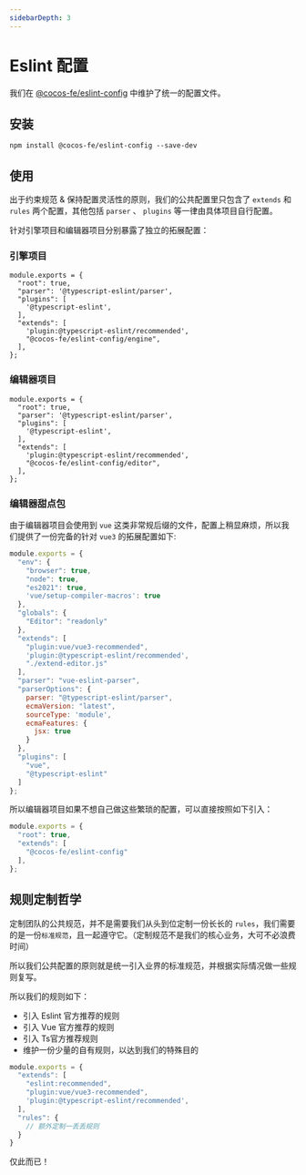 ```yaml
---
sidebarDepth: 3
---
```


# Eslint 配置 

我们在 [@cocos-fe/eslint-config](https://www.npmjs.com/package/@cocos-fe/eslint-config) 中维护了统一的配置文件。
## 安装
```
npm install @cocos-fe/eslint-config --save-dev
```

## 使用

出于约束规范 & 保持配置灵活性的原则，我们的公共配置里只包含了 `extends` 和 `rules` 两个配置，其他包括 `parser` 、 `plugins` 等一律由具体项目自行配置。

 针对引擎项目和编辑器项目分别暴露了独立的拓展配置：

### 引擎项目

```js{9}
module.exports = {
  "root": true,
  "parser": '@typescript-eslint/parser',
  "plugins": [
    '@typescript-eslint',
  ],
  "extends": [
    'plugin:@typescript-eslint/recommended',
    "@cocos-fe/eslint-config/engine",
  ],
};
```

### 编辑器项目

```js{9}
module.exports = {
  "root": true,
  "parser": '@typescript-eslint/parser',
  "plugins": [
    '@typescript-eslint',
  ],
  "extends": [
    'plugin:@typescript-eslint/recommended',
    "@cocos-fe/eslint-config/editor",
  ],
};
```

### 编辑器甜点包

由于编辑器项目会使用到 `vue` 这类非常规后缀的文件，配置上稍显麻烦，所以我们提供了一份完备的针对 `vue3` 的拓展配置如下:

```js {6,12-14, 16, 18}
module.exports = {
  "env": {
    "browser": true,
    "node": true,
    "es2021": true,
    'vue/setup-compiler-macros': true
  },
  "globals": {
    "Editor": "readonly"
  },
  "extends": [
    "plugin:vue/vue3-recommended",
    'plugin:@typescript-eslint/recommended',
    "./extend-editor.js"
  ],
  "parser": "vue-eslint-parser",
  "parserOptions": {
    parser: "@typescript-eslint/parser",
    ecmaVersion: "latest",
    sourceType: 'module',
    ecmaFeatures: {
      jsx: true
    }
  },
  "plugins": [
    "vue",
    "@typescript-eslint"
  ]
};

```

所以编辑器项目如果不想自己做这些繁琐的配置，可以直接按照如下引入：


```js {4}
module.exports = {
  "root": true,
  "extends": [
    "@cocos-fe/eslint-config"
  ],
};
```

## 规则定制哲学

定制团队的公共规范，并不是需要我们从头到位定制一份长长的 `rules`，我们需要的是一份`标准规范`，且一起遵守它。（定制规范不是我们的核心业务，大可不必浪费时间）

所以我们公共配置的原则就是统一引入业界的标准规范，并根据实际情况做一些规则复写。

所以我们的规则如下：

- 引入 Eslint 官方推荐的规则
- 引入 Vue 官方推荐的规则
- 引入 Ts官方推荐规则 
- 维护一份少量的自有规则，以达到我们的特殊目的


```js
module.exports = {
  "extends": [
    "eslint:recommended",
    "plugin:vue/vue3-recommended",
    'plugin:@typescript-eslint/recommended',
  ],
  "rules": {
    // 额外定制一丢丢规则
  }
}
```

仅此而已！